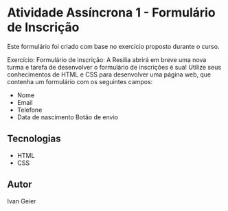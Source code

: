 # Atividade Assíncrona 1 - Formulário de Inscrição

Este formulário foi criado com base no exercício proposto durante o curso.

Exercício:
Formulário de inscrição: A Resilia abrirá em breve uma nova turma e tarefa de desenvolver o formulário de inscrições é sua! Utilize seus conhecimentos de HTML e CSS para desenvolver uma página web, que contenha um formulário com os seguintes campos:

- Nome
- Email
- Telefone
- Data de nascimento Botão de envio

## Tecnologias

- HTML
- CSS

## Autor

Ivan Geier
